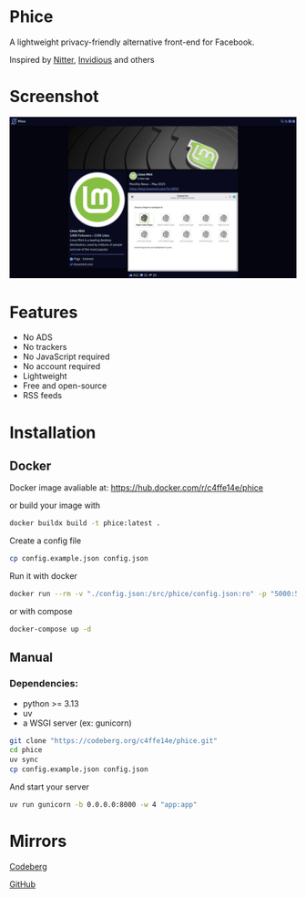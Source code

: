 # Phice
A lightweight privacy-friendly alternative front-end for Facebook.

Inspired by [Nitter](https://github.com/zedeus/nitter), [Invidious](https://github.com/iv-org/invidious) and others

# Screenshot
![screenshot](screenshot.png)

# Features
* No ADS
* No trackers
* No JavaScript required
* No account required
* Lightweight
* Free and open-source
* RSS feeds

# Installation
## Docker
Docker image avaliable at: https://hub.docker.com/r/c4ffe14e/phice

or build your image with
```sh
docker buildx build -t phice:latest .
```

Create a config file
```sh
cp config.example.json config.json
```

Run it with docker
```sh
docker run --rm -v "./config.json:/src/phice/config.json:ro" -p "5000:5000" -d phice:latest
```

or with compose
```sh
docker-compose up -d
```

## Manual
### Dependencies:
* python >= 3.13
* uv
* a WSGI server (ex: gunicorn)

```sh
git clone "https://codeberg.org/c4ffe14e/phice.git"
cd phice
uv sync
cp config.example.json config.json
```

And start your server
```sh
uv run gunicorn -b 0.0.0.0:8000 -w 4 "app:app"
```

# Mirrors
[Codeberg](https://codeberg.org/c4ffe14e/phice)

[GitHub](https://github.com/c4ffe14e/phice)

